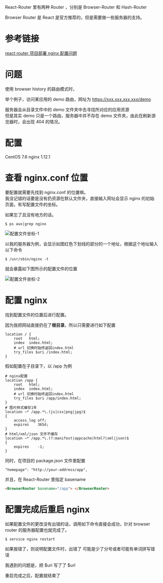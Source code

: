 React-Router 里有两种 Router ，分别是 Browser-Router 和 Hash-Router

Browser Router 是 React 是官方推荐的，但是需要做一些服务器的支持。

# 参考链接

[react router 项目部署 nginx 配置问题](https://www.jianshu.com/p/51ba2bec00c7)

# 问题

使用 browser history 的路由模式时，

举个例子，访问某应用的 demo 路由，网址为 https://xxx.xxx.xxx.xxx/demo

服务器会从目录文件中的 demo 文件夹中去寻找所对应的应用资源    
但是其实 demo 只是一个路由，服务器中并不存在 demo 文件夹，由此在刷新游览器时，会出现 404 的情况。

# 配置

CentOS 7.6
nginx 1.12.1

# 查看 nginx.conf 位置

要配置就需要先找到 nginx.conf 的位置嘛。  
我没记错的话要是没有扔资源在默认文件夹，直接输入网址会显示 nginx 的初始页面，有写配置文件的坐标。

如果忘了且没有地方的话。

``` markup
$ ps aux|grep nginx
```


![配置文件坐标-1](/配置文件坐标-1.png)

</div>
以我的服务器为例，会显示如图红色下划线的部分的一个地址，根据这个地址输入以下命令

``` markup
$ /usr/sbin/nginx -t
```

就会暴露如下图所示的配置文件的位置
<div class='centerPic'>

![配置文件坐标-2](/配置文件坐标-2.png)

# 配置 nginx

找到配置文件的位置后进行配置。

因为我把网站直接扔在了**根目录**，所以只需要进行如下配置

``` markup
location / {
    root   html;
    index  index.html;
    # url 切换时始终返回index.html
    try_files $uri /index.html;
}
```

假如配置在子目录下，以 /app 为例

``` markup
# nginx配置
location /app {
    root   html;
    index  index.html;
    # url 切换时始终返回index.html
    try_files $uri /app/index.html;
}
# 图片样式缓存1年
location ~* /app.*\.(js|css|png|jpg)$
{
    access_log off;
    expires    365d;
}
# html/xml/json 文件不缓存
location ~* /app.*\.(?:manifest|appcache|html?|xml|json)$
{
    expires    -1;
}
```

同时，在项目的 package.json 文件里配置

``` markup
"homepage": "http://your-address/app",
```

并且，在 React-Router 里指定 basename

``` html
<BrowserRouter basename="/app"> </BrowserRouter>
```

# 配置完成后重启 nginx

如果配置文件的更改没有出错的话，调用如下命令直接会成功，针对 browser router 的服务器配置也就完成了。

``` markup
$ service nginx restart
```

如果报错了，则说明配置文件时，出错了
可能是少了分号或者可能有单词拼写错误

我遇到的问题是，把 $uri 写了了 $url

重启完成之后，配置就结束了
